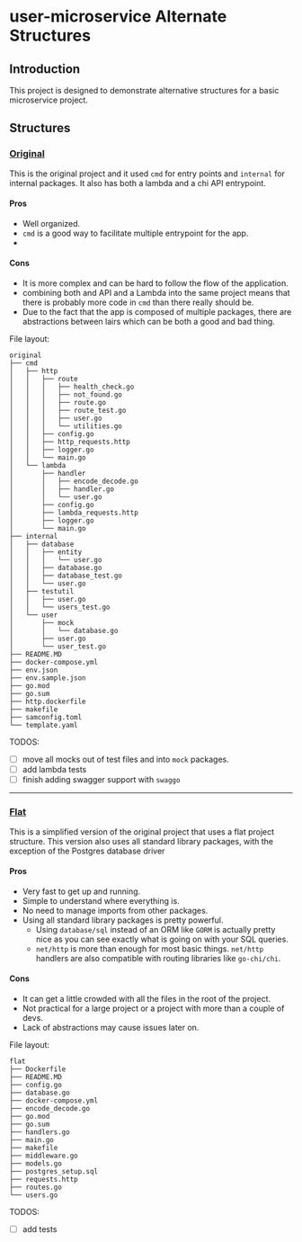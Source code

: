 # user-microservice Alternate Structures

## Introduction
This project is designed to demonstrate alternative structures for a basic microservice project. 

## Structures

### [Original](./original)
This is the original project and it used `cmd` for entry points and `internal` for internal packages. It also has both a lambda and a chi API entrypoint.

#### Pros
- Well organized. 
- `cmd` is a good way to facilitate multiple entrypoint for the app. 
- 
#### Cons
- It is more complex and can be hard to follow the flow of the application.
- combining both and API and a Lambda into the same project means that there is probably more code in `cmd` than there really should be.
- Due to the fact that the app is composed of multiple packages, there are abstractions between lairs which can be both a good and bad thing. 

File layout:
```text
original
├── cmd
│   ├── http
│   │   ├── route
│   │   │   ├── health_check.go
│   │   │   ├── not_found.go
│   │   │   ├── route.go
│   │   │   ├── route_test.go
│   │   │   ├── user.go
│   │   │   └── utilities.go
│   │   ├── config.go
│   │   ├── http_requests.http
│   │   ├── logger.go
│   │   └── main.go
│   └── lambda
│       ├── handler
│       │   ├── encode_decode.go
│       │   ├── handler.go
│       │   └── user.go
│       ├── config.go
│       ├── lambda_requests.http
│       ├── logger.go
│       └── main.go
├── internal
│   ├── database
│   │   ├── entity
│   │   │   └── user.go
│   │   ├── database.go
│   │   ├── database_test.go
│   │   └── user.go
│   ├── testutil
│   │   ├── user.go
│   │   └── users_test.go
│   └── user
│       ├── mock
│       │   └── database.go
│       ├── user.go
│       └── user_test.go
├── README.MD
├── docker-compose.yml
├── env.json
├── env.sample.json
├── go.mod
├── go.sum
├── http.dockerfile
├── makefile
├── samconfig.toml
└── template.yaml
```

TODOS:
- [ ] move all mocks out of test files and into `mock` packages.
- [ ] add lambda tests
- [ ] finish adding swagger support with `swaggo`

---

### [Flat](./flat)
This is a simplified version of the original project that uses a flat project structure. This version also uses all standard library packages, with the exception of the Postgres database driver

#### Pros
- Very fast to get up and running.
- Simple to understand where everything is. 
- No need to manage imports from other packages.
- Using all standard library packages is pretty powerful. 
  - Using `database/sql` instead of an ORM like `GORM` is actually pretty nice as you can see exactly what is going on with your SQL queries.
  - `net/http` is more than enough for most basic things. `net/http` handlers are also compatible with routing libraries like `go-chi/chi`.
#### Cons
- It can get a little crowded with all the files in the root of the project.
- Not practical for a large project or a project with more than a couple of devs. 
- Lack of abstractions may cause issues later on. 

File layout:
```text
flat
├── Dockerfile
├── README.MD
├── config.go
├── database.go
├── docker-compose.yml
├── encode_decode.go
├── go.mod
├── go.sum
├── handlers.go
├── main.go
├── makefile
├── middleware.go
├── models.go
├── postgres_setup.sql
├── requests.http
├── routes.go
└── users.go
```

TODOS:
- [ ] add tests